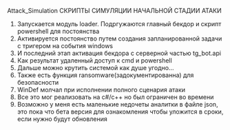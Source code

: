  Attack_Simulation
 СКРИПТЫ СИМУЛЯЦИИ НАЧАЛЬНОЙ СТАДИИ АТАКИ
1) Запускается модуль loader. Подргужаются главный бекдор и скрипт powershell для постоянства
2) Активируется постоянство путем создания запланированной задачи с тригером на события windows
3) И последний этап активация бекдора с серверной частью tg_bot.api
4) Как результат удаленный доступ к cmd и powershell
5) Дальше можно крутить системой как душе угодно...
6) Также есть функция ransomware(задокументированна) для безопасности
7) WinDef молчал при исполнении полного сценария атаки
8) Все это мог реализовать на c#/c++ но был ограничен во времени
9) Возможно у меня есть маленькие недочеты аналитки в файле json, это пока что бета версия для ознакомления чтобы уложится в сроки, если нужно будут обновления
